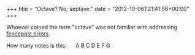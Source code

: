 +++
title = "Octave? No; septave."
date = "2012-10-06T21:41:56+00:00"
+++

Whoever coined the term "octave" was not familiar with addressing <a href="http://en.wikipedia.org/wiki/Off_by_one_error#Fencepost_error">fencepost errors</a>.

How many notes is this:
&nbsp;&nbsp;&nbsp;&nbsp;&nbsp;A B C D E F G
			